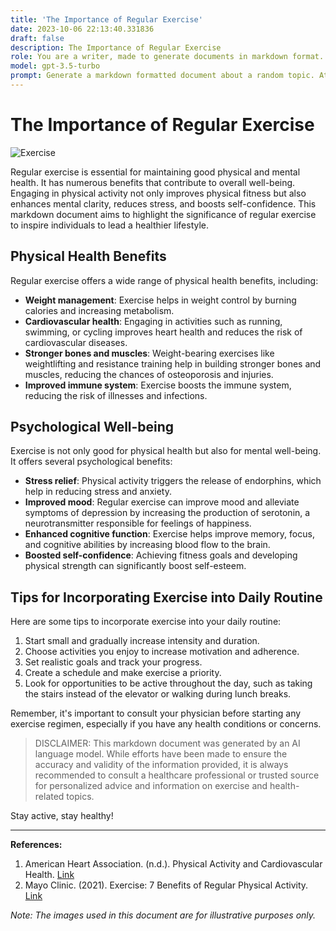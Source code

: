 ```yaml
---
title: 'The Importance of Regular Exercise'
date: 2023-10-06 22:13:40.331836
draft: false
description: The Importance of Regular Exercise
role: You are a writer, made to generate documents in markdown format. It is very important that all of the documents you generate are in valid markdown format.
model: gpt-3.5-turbo
prompt: Generate a markdown formatted document about a random topic. At the bottom, include a disclaimer explaining that the document was generated by you. The first line of the document should be the title. Make sure that the entire document is in proper markdown format, using a mix of various tags to make the document visually appealing.
---
```


# The Importance of Regular Exercise

![Exercise](https://cdn.pixabay.com/photo/2015/01/08/18/25/start-593313__340.jpg)

Regular exercise is essential for maintaining good physical and mental health. It has numerous benefits that contribute to overall well-being. Engaging in physical activity not only improves physical fitness but also enhances mental clarity, reduces stress, and boosts self-confidence. This markdown document aims to highlight the significance of regular exercise to inspire individuals to lead a healthier lifestyle.

## Physical Health Benefits

Regular exercise offers a wide range of physical health benefits, including:

- **Weight management**: Exercise helps in weight control by burning calories and increasing metabolism.
- **Cardiovascular health**: Engaging in activities such as running, swimming, or cycling improves heart health and reduces the risk of cardiovascular diseases.
- **Stronger bones and muscles**: Weight-bearing exercises like weightlifting and resistance training help in building stronger bones and muscles, reducing the chances of osteoporosis and injuries.
- **Improved immune system**: Exercise boosts the immune system, reducing the risk of illnesses and infections.

## Psychological Well-being

Exercise is not only good for physical health but also for mental well-being. It offers several psychological benefits:

- **Stress relief**: Physical activity triggers the release of endorphins, which help in reducing stress and anxiety.
- **Improved mood**: Regular exercise can improve mood and alleviate symptoms of depression by increasing the production of serotonin, a neurotransmitter responsible for feelings of happiness.
- **Enhanced cognitive function**: Exercise helps improve memory, focus, and cognitive abilities by increasing blood flow to the brain.
- **Boosted self-confidence**: Achieving fitness goals and developing physical strength can significantly boost self-esteem.

## Tips for Incorporating Exercise into Daily Routine

Here are some tips to incorporate exercise into your daily routine:

1. Start small and gradually increase intensity and duration.
2. Choose activities you enjoy to increase motivation and adherence.
3. Set realistic goals and track your progress.
4. Create a schedule and make exercise a priority.
5. Look for opportunities to be active throughout the day, such as taking the stairs instead of the elevator or walking during lunch breaks.

Remember, it's important to consult your physician before starting any exercise regimen, especially if you have any health conditions or concerns.

> DISCLAIMER: This markdown document was generated by an AI language model. While efforts have been made to ensure the accuracy and validity of the information provided, it is always recommended to consult a healthcare professional or trusted source for personalized advice and information on exercise and health-related topics.

Stay active, stay healthy!

---

**References:**

1. American Heart Association. (n.d.). Physical Activity and Cardiovascular Health. [Link](https://www.heart.org/)
2. Mayo Clinic. (2021). Exercise: 7 Benefits of Regular Physical Activity. [Link](https://www.mayoclinic.org/)

*Note: The images used in this document are for illustrative purposes only.*